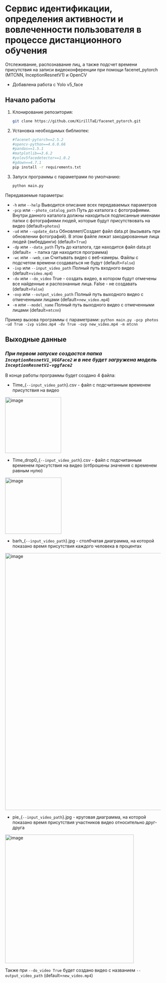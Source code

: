 # Сервис идентификации, определения активности и вовлеченности пользователя в процессе дистанционного обучения
Отслеживание, распознавание лиц, а также подсчет времени присутствия на записи видеоконференции при помощи facenet_pytorch (MTCNN, InceptionResnetV1) и OpenCV
+ Добавлена работа с Yolo v5_face
## Начало работы

1. Клонирование репозитория:
    
    ```bash
    git clone https://github.com/KirillTaE/facenet_pytorch.git
 
1. Установка необходимых библиотек:

    ```bash
    #facenet-pytorch==2.5.2
    #opencv-python==4.6.0.66
    #pandas==1.5.1
    #matplotlib==3.6.2
    #yolov5facedetector==1.0.2
    #gdown==4.7.1
    pip install -r requirements.txt

1. Запуск программы с параметрами по умолчанию:

    ```bash
    python main.py

Передаваемые параметры:

  * `-h` или `--help` Выводится описание всех передаваемых параметров
  * `-pcp` или `--photo_catalog_path` Путь до каталога с фотографиями. Внутри данного каталога должны находиться подписанные именами папки с фотографиями людей, которые будут присутствовать на видео (default=`photos`)
  * `-ud` или `--update_data` Обновляет/Создает файл data.pt (вызывать при обновлении фотографий). В этом файле лежат закодированные лица людей (эмбеддинги) (default=`True`)
  * `-dp` или `--data_path` Путь до каталога, где находится файл data.pt (default=` ` - папка где находится программа)
  * `-wc` или `--web_cam` Считывать видео с веб-камеры. Файлы с подсчетом времени создаваться не будут (default=`False`)
  * `-ivp` или `--input_video_path` Полный путь входного видео (default=`video.mp4`)
  * `-dv` или `--do_video` True - создать видео, в котором будут отмечены все найденные и распознанные лица. False - не создавать (default=`False`)
  * `-ovp` или `--output_video_path` Полный путь выходного видео с отмеченными лицами (default=`new_video.mp4`)
  * `-m` или `--model_name` Полный путь выходного видео с отмеченными лицами (default=`mtcnn`)

Пример вызова программы с параметрами: `python main.py -pcp photos -ud True -ivp video.mp4 -dv True -ovp new_video.mp4 -m mtcnn`


## Выходные данные

### *При первом запуске создастся папка `InceptionResnetV1_VGGFace2` и в нее будет загружена модель `InceptionResnetV1-vggface2`*

В конце работы программы будет создано 4 файла:
  * Time_{`--input_video_path`}.csv - файл с подсчитанным временем присутствия на видео
  <img width="181" alt="image" src="https://user-images.githubusercontent.com/82940632/204598256-10575e3e-ad10-4419-a39f-6186298facfd.png">

  * Time_drop0_{`--input_video_path`}.csv - файл с подсчитанным временем присутствия на видео (отброшены значения с временем равным нулю)
  <img width="182" alt="image" src="https://user-images.githubusercontent.com/82940632/204598348-ec7662e5-0478-4a06-968f-aff6f9cb6b31.png">

  * barh_{`--input_video_path`}.jpg - столбчатая диаграмма, на которой показано время присутствия каждого человека в процентах
  <img width="831" alt="image" src="https://user-images.githubusercontent.com/82940632/204839742-2571ef99-7f2b-4abb-9963-90600a718bc2.png">

  * pie_{`--input_video_path`}.jpg - круговая диаграмма, на которой показано время присутствия участников видео относительно друг-друга
  <img width="416" alt="image" src="https://user-images.githubusercontent.com/82940632/204839986-7876a7a5-2092-4955-b942-8de17a486718.png">

Также при `--do_video True` будет создано видео с названием `--output_video_path` (default=`new_video.mp4`)
